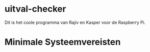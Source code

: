 uitval-checker
==============
Dit is het coole programma van Rajiv en Kasper voor de Raspberry Pi.

Minimale Systeemvereisten
==============